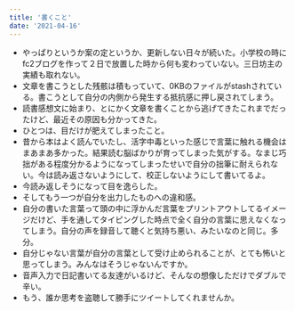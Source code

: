 ```yaml
---
title: '書くこと'
date: '2021-04-16'
---
```


- やっぱりというか案の定というか、更新しない日々が続いた。小学校の時にfc2ブログを作って２日で放置した時から何も変わっていない。三日坊主の実績も取れない。
- 文章を書こうとした残骸は積もっていて、0KBのファイルがstashされている。書こうとして自分の内側から発生する抵抗感に押し戻されてしまう。
- 読書感想文に始まり、とにかく文章を書くことから逃げてきたこれまでだったけど、最近その原因も分かってきた。
- ひとつは、目だけが肥えてしまったこと。
- 昔から本はよく読んでいたし、活字中毒といった感じで言葉に触れる機会はまあまあ多かった。結果読む脳ばかりが育ってしまった気がする。なまじ巧拙がある程度分かるようになってしまったせいで自分の拙筆に耐えられない。今は読み返さないようにして、校正しないようにして書いてるよ。
- 今読み返しそうになって目を逸らした。
- そしてもう一つが自分を出力したものへの違和感。
- 自分の書いた言葉って頭の中に浮かんだ言葉をプリントアウトしてるイメージだけど、手を通してタイピングした時点で全く自分の言葉に思えなくなってしまう。自分の声を録音して聴くと気持ち悪い、みたいなのと同じ。多分。
- 自分じゃない言葉が自分の言葉として受け止められることが、とても怖いと思ってしまう。みんなはそうじゃないんですか。
- 音声入力で日記書いてる友達がいるけど、そんなの想像しただけでダブルで辛い。
- もう、誰か思考を盗聴して勝手にツイートしてくれませんか。
